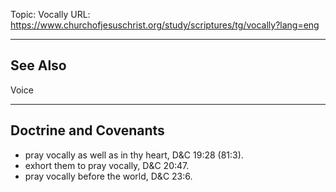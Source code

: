 Topic: Vocally
URL: https://www.churchofjesuschrist.org/study/scriptures/tg/vocally?lang=eng

---

## See Also

Voice

---

## Doctrine and Covenants

- pray vocally as well as in thy heart, D&C 19:28 (81:3).
- exhort them to pray vocally, D&C 20:47.
- pray vocally before the world, D&C 23:6.


